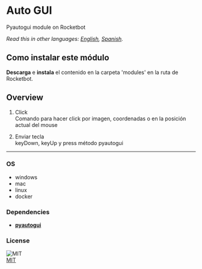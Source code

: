 # Auto GUI
  
Pyautogui module on Rocketbot  

*Read this in other languages: [English](README.md), [Spanish](README.es.md).*

## Como instalar este módulo
  
__Descarga__ e __instala__ el contenido en la carpeta 'modules' en la ruta de Rocketbot.  



## Overview


1. Click  
Comando para hacer click por imagen, coordenadas o en la posición actual del mouse

2. Enviar tecla  
keyDown, keyUp y press método pyautogui  




----
### OS

- windows
- mac
- linux
- docker

### Dependencies
- [**pyautogui**](https://pypi.org/project/pyautogui/)
### License
  
![MIT](https://camo.githubusercontent.com/107590fac8cbd65071396bb4d04040f76cde5bde/687474703a2f2f696d672e736869656c64732e696f2f3a6c6963656e73652d6d69742d626c75652e7376673f7374796c653d666c61742d737175617265)  
[MIT](http://opensource.org/licenses/mit-license.ph)